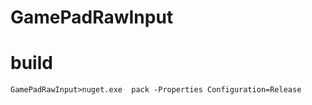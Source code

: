 # GamePadRawInput

# build
```
GamePadRawInput>nuget.exe  pack -Properties Configuration=Release
```